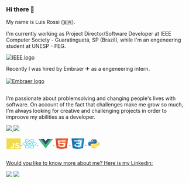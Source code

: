 ### Hi there 👋

My name is Luis Rossi (🇧🇷). 


I'm currently working as Project Director/Software Developer at IEEE Computer Society - Guaratinguetá, SP (Brazil), while I'm an engeneering student at UNESP - FEG.




  <a href="https://www.linkedin.com/company/ieee-computer-society-guaratingueta/mycompany/">
    <img alt="IEEE logo" height="40px" src="https://www.vectorlogo.zone/logos/ieee/ieee-ar21.svg">
  </a>


Recently I was hired by Embraer ✈ as a engeneering intern.
<br/>
<br/>
<a href="https://www.linkedin.com/company/embraer/mycompany/">
<img alt="Embraer logo" height="25px" src="https://logodownload.org/wp-content/uploads/2014/06/embraer-logo-4-1.png">
</a>

  ##
  

I'm passionate about problemsolving and changing people's lives with software. On account of the fact that challenges make me grow so much, I'm always looking for creative and    challenging projects in order to improove my abilities as a developer.


<div>
  <a href="https://github.com/lcrossi">
  <img height="180em" src="https://github-readme-stats.vercel.app/api?username=lcrossi&show_icons=true&theme=blueberry&include_all_commits=true&count_private=true"/>
  <img height="180em" src="https://github-readme-stats.vercel.app/api/top-langs/?username=lcrossi&layout=compact&langs_count=7&theme=blueberry"/>
</div>
  
<div style="display: inline_block"><br>
  <img align="center" alt="Luis-Js" height="30" width="40" src="https://raw.githubusercontent.com/devicons/devicon/master/icons/javascript/javascript-plain.svg">
  <!--<img align="center" alt="Luis-Ts" height="30" width="40" src="https://raw.githubusercontent.com/devicons/devicon/master/icons/typescript/typescript-plain.svg"> -->
  <img align="center" alt="Luis-React" height="30" width="40" src="https://raw.githubusercontent.com/devicons/devicon/master/icons/react/react-original.svg">
  <img align="center" alt="Luis-Vue" height="30" width="40" src="https://raw.githubusercontent.com/devicons/devicon/master/icons/vuejs/vuejs-original.svg">
  <img align="center" alt="Luis-HTML" height="30" width="40" src="https://raw.githubusercontent.com/devicons/devicon/master/icons/html5/html5-original.svg">
  <img align="center" alt="Luis-CSS" height="30" width="40" src="https://raw.githubusercontent.com/devicons/devicon/master/icons/css3/css3-original.svg">
  <img align="center" alt="Rafa-Python" height="30" width="40" src="https://raw.githubusercontent.com/devicons/devicon/master/icons/python/python-original.svg">
</div>
  
  ##

  
Would you like to know more about me? Here is my Linkedin:
<div>
<!--[![Linkedin Badge](https://img.shields.io/badge/-LinkedIn-blue?style=flat-square&logo=Linkedin&logoColor=white&link=https://www.linkedin.com/in/lcrossi)](https://www.linkedin.com/in/lcrossi) -->
  <a href="https://www.linkedin.com/in/lcrossi" target="_blank"><img src="https://img.shields.io/badge/-LinkedIn-%230077B5?style=for-the-badge&logo=linkedin&logoColor=white" target="_blank"></a> 
  <a href = "mailto:lcrossi2010@gmail.com"><img src="https://img.shields.io/badge/-Gmail-%23333?style=for-the-badge&logo=gmail&logoColor=white" target="_blank"></a>
</div>
  
<!-- <img src="https://komarev.com/ghpvc/?username=lcrossi&color=green" alt="lcrossi" /> -->

